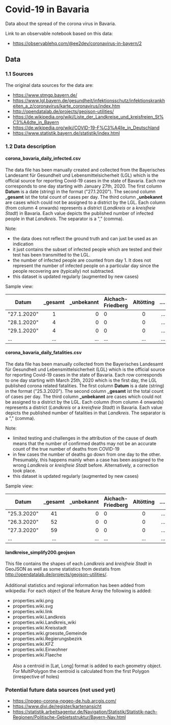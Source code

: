 # Covid-19 in Bavaria
Data about the spread of the corona virus in Bavaria.

Link to an observable notebook based on this data:
- https://observablehq.com/@ee2dev/coronavirus-in-bayern/2

## Data

### 1.1 Sources
The original data sources for the data are:

- https://www.stmgp.bayern.de/
- https://www.lgl.bayern.de/gesundheit/infektionsschutz/infektionskrankheiten_a_z/coronavirus/karte_coronavirus/index.htm
- http://opendatalab.de/projects/geojson-utilities/
- https://de.wikipedia.org/wiki/Liste_der_Landkreise_und_kreisfreien_St%C3%A4dte_in_Bayern
- https://de.wikipedia.org/wiki/COVID-19-F%C3%A4lle_in_Deutschland
- https://www.statistik.bayern.de/statistik/index.html

### 1.2 Data description

#### corona_bavaria_daily_infected.csv
The data file has been manually created and collected from the Bayerisches Landesamt für Gesundheit und Lebensmittelsicherheit (LGL) which is the official source for reporting Covid-19 cases in the state of Bavaria. Each row corresponds to one day starting with January 27th, 2020. The first column **Datum** is a date (string) in the format ("27.1.2020"). The second column **_gesamt** ist the total count of cases per day. The third column **_unbekannt** are cases which could not be assigned to a district by the LGL. Each column (from column 4 onwards) represents a district (*Landkreis* or a *kreisfreie Stadt*) in Bavaria. Each value depicts the published number of infected people in that *Landkreis*. The separator is a "," (comma).

Note:
- the data does not reflect the ground truth and can just be used as an indication
- it just contains the subset of infected people which are tested and their test has been transmitted to the LGL.
- the number of infected people are counted from day 1. It does not represent the number of infected people on a particular day since the people recovering are (typically) not subtracted.
- this dataset is updated regularly (augmented by new cases)

Sample view:

| Datum        | _gesamt          | _unbekannt  | Aichach-Friedberg	| Altötting  | ....|
| ------------- |:-------------:| -----:| ------------- |:-------------:| -----:|
| "27.1.2020"     | 1 | 0 |0 | 0 |... | 
| "28.1.2020"     | 4 | 0 |0 | 0 |... | 
| "29.1.2020"     | 4 | 0 |0 | 0 |... | 
| ...     | ... |... |... |... |... | 

#### corona_bavaria_daily_fatalities.csv
The data file has been manually collected from the Bayerisches Landesamt für Gesundheit und Lebensmittelsicherheit (LGL) which is the official source for reporting Covid-19 cases in the state of Bavaria. Each row corresponds to one day starting with March 25th, 2020 which is the first day, the LGL published corona related fatalities. The first column **Datum** is a date (string) in the format ("25.3.2020"). The second column **_gesamt** ist the total count of cases per day. The third column **_unbekannt** are cases which could not be assigned to a district by the LGL. Each column (from column 4 onwards) represents a district (*Landkreis* or a *kreisfreie Stadt*) in Bavaria. Each value depicts the published number of fatalities in that *Landkreis*. The separator is a "," (comma).

Note:
- limited testing and challenges in the attribution of the cause of death means that the number of confirmed deaths may not be an accurate count of the true number of deaths from COVID-19
- in few cases the number of deaths go down from one day to the other. Presumably, this happens mainly when a case has been assigned to the wrong *Landkreis* or *kreisfreie Stadt* before. Alternatively, a correction took place.
- this dataset is updated regularly (augmented by new cases)

Sample view:

| Datum        | _gesamt          | _unbekannt  | Aichach-Friedberg	| Altötting  | ....|
| ------------- |:-------------:| -----:| ------------- |:-------------:| -----:|
| "25.3.2020"     | 41 | 0 |0 | 0 |...| 
| "26.3.2020"     | 52 | 0 |0 | 0 |...| 
| "27.3.2020"     | 59 | 0 |0 | 0 |...| 
| ...     | ... |... |... |... |... | 

#### landkreise_simplify200.geojson
This file contains the shapes of each *Landkreis* and *kreisfreie Stadt* in GeoJSON as well as some statistics from destatis from http://opendatalab.de/projects/geojson-utilities/. 
<br><br>
Additional statistics and regional information has been added from wikipedia: For each object of the feature Array the following is added:

- properties.wiki.png
- properties.wiki.svg
- properties.wiki.link
- properties.wiki.Landkreis
- properties.wiki.Landkreis_wiki
- properties.wiki.Kreisstadt
- properties.wiki.groesste_Gemeinde
- properties.wiki.Regierungsbezirk
- properties.wiki.KFZ 
- properties.wiki.Einwohner
- properties.wiki.Flaeche
<br><br>
Also a centroid in [Lat, Long] format is added to each geometry object. For MultiPolygon the centroid is calculated from the first Polygon (irrespective of holes)

### Potential future data sources (not used yet)

- https://npgeo-corona-npgeo-de.hub.arcgis.com/
- https://www.divi.de/register/kartenansicht
- https://statistik.arbeitsagentur.de/Navigation/Statistik/Statistik-nach-Regionen/Politische-Gebietsstruktur/Bayern-Nav.html

